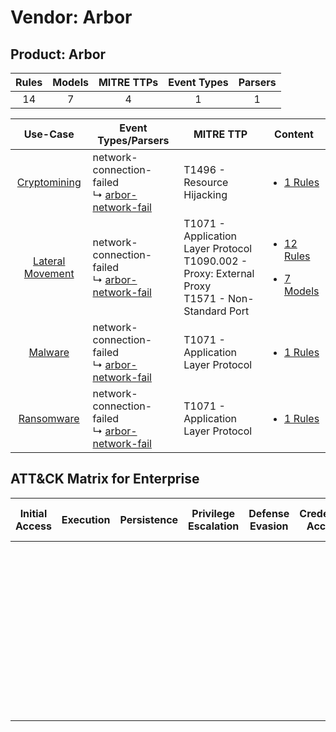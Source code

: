 Vendor: Arbor
=============
Product: Arbor
--------------
| Rules | Models | MITRE TTPs | Event Types | Parsers |
|:-----:|:------:|:----------:|:-----------:|:-------:|
|  14   |   7    |     4      |      1      |    1    |

|                           Use-Case                           | Event Types/Parsers                                                                                    | MITRE TTP                                                                                                | Content                                                                                                  |
|:------------------------------------------------------------:| ------------------------------------------------------------------------------------------------------ | -------------------------------------------------------------------------------------------------------- | -------------------------------------------------------------------------------------------------------- |
|     [Cryptomining](../../../UseCases/uc_cryptomining.md)     |  network-connection-failed<br> ↳ [arbor-network-fail](Parsers/parserContent_arbor-network-fail.md)<br> | T1496 - Resource Hijacking<br>                                                                           | [<ul><li>1 Rules</li></ul>](Rules_Models/r_m_arbor_arbor_Cryptomining.md)                                |
| [Lateral Movement](../../../UseCases/uc_lateral_movement.md) |  network-connection-failed<br> ↳ [arbor-network-fail](Parsers/parserContent_arbor-network-fail.md)<br> | T1071 - Application Layer Protocol<br>T1090.002 - Proxy: External Proxy<br>T1571 - Non-Standard Port<br> | [<ul><li>12 Rules</li></ul><ul><li>7 Models</li></ul>](Rules_Models/r_m_arbor_arbor_Lateral_Movement.md) |
|          [Malware](../../../UseCases/uc_malware.md)          |  network-connection-failed<br> ↳ [arbor-network-fail](Parsers/parserContent_arbor-network-fail.md)<br> | T1071 - Application Layer Protocol<br>                                                                   | [<ul><li>1 Rules</li></ul>](Rules_Models/r_m_arbor_arbor_Malware.md)                                     |
|       [Ransomware](../../../UseCases/uc_ransomware.md)       |  network-connection-failed<br> ↳ [arbor-network-fail](Parsers/parserContent_arbor-network-fail.md)<br> | T1071 - Application Layer Protocol<br>                                                                   | [<ul><li>1 Rules</li></ul>](Rules_Models/r_m_arbor_arbor_Ransomware.md)                                  |

ATT&CK Matrix for Enterprise
----------------------------
| Initial Access | Execution | Persistence | Privilege Escalation | Defense Evasion | Credential Access | Discovery | Lateral Movement | Collection | Command and Control                                                                                                                                                                                                                                                                           | Exfiltration | Impact                                                                  |
| -------------- | --------- | ----------- | -------------------- | --------------- | ----------------- | --------- | ---------------- | ---------- | --------------------------------------------------------------------------------------------------------------------------------------------------------------------------------------------------------------------------------------------------------------------------------------------- | ------------ | ----------------------------------------------------------------------- |
|                |           |             |                      |                 |                   |           |                  |            | [Non-Standard Port](https://attack.mitre.org/techniques/T1571)<br><br>[Proxy: External Proxy](https://attack.mitre.org/techniques/T1090/002)<br><br>[Application Layer Protocol](https://attack.mitre.org/techniques/T1071)<br><br>[Proxy](https://attack.mitre.org/techniques/T1090)<br><br> |              | [Resource Hijacking](https://attack.mitre.org/techniques/T1496)<br><br> |